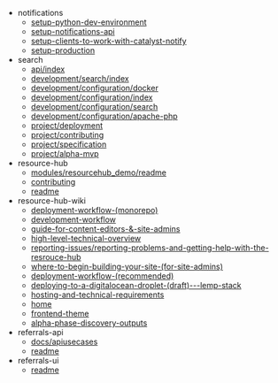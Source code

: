 - notifications
  - [setup-python-dev-environment](notifications/setup-python-dev-environment)
  - [setup-notifications-api](notifications/setup-notifications-api)
  - [setup-clients-to-work-with-catalyst-notify](notifications/setup-clients-to-work-with-catalyst-notify)
  - [setup-production](notifications/setup-production)
- search
  - [api/index](search/api/index)
  - [development/search/index](search/development/search/index)
  - [development/configuration/docker](search/development/configuration/docker)
  - [development/configuration/index](search/development/configuration/index)
  - [development/configuration/search](search/development/configuration/search)
  - [development/configuration/apache-php](search/development/configuration/apache-php)
  - [project/deployment](search/project/deployment)
  - [project/contributing](search/project/contributing)
  - [project/specification](search/project/specification)
  - [project/alpha-mvp](search/project/alpha-mvp)
- resource-hub
  - [modules/resourcehub_demo/readme](resource-hub/modules/resourcehub_demo/readme)
  - [contributing](resource-hub/contributing)
  - [readme](resource-hub/readme)
- resource-hub-wiki
  - [deployment-workflow-(monorepo)](resource-hub-wiki/deployment-workflow-(monorepo))
  - [development-workflow](resource-hub-wiki/development-workflow)
  - [guide-for-content-editors-&-site-admins](resource-hub-wiki/guide-for-content-editors-&-site-admins)
  - [high-level-technical-overview](resource-hub-wiki/high-level-technical-overview)
  - [reporting-issues/reporting-problems-and-getting-help-with-the-resrouce-hub](resource-hub-wiki/reporting-issues/reporting-problems-and-getting-help-with-the-resrouce-hub)
  - [where-to-begin-building-your-site-(for-site-admins)](resource-hub-wiki/where-to-begin-building-your-site-(for-site-admins))
  - [deployment-workflow-(recommended)](resource-hub-wiki/deployment-workflow-(recommended))
  - [deploying-to-a-digitalocean-droplet-(draft)---lemp-stack](resource-hub-wiki/deploying-to-a-digitalocean-droplet-(draft)---lemp-stack)
  - [hosting-and-technical-requirements](resource-hub-wiki/hosting-and-technical-requirements)
  - [home](resource-hub-wiki/home)
  - [frontend-theme](resource-hub-wiki/frontend-theme)
  - [alpha-phase-discovery-outputs](resource-hub-wiki/alpha-phase-discovery-outputs)
- referrals-api
  - [docs/apiusecases](referrals-api/docs/apiusecases)
  - [readme](referrals-api/readme)
- referrals-ui
  - [readme](referrals-ui/readme)
